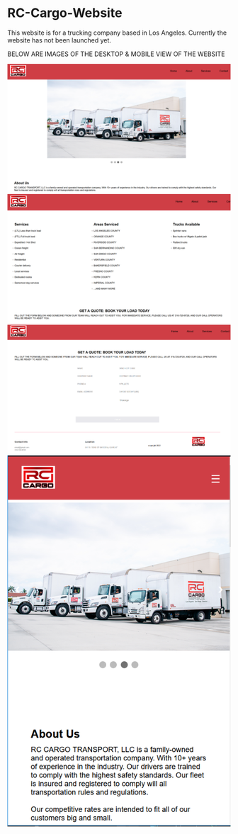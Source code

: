 # RC-Cargo-Website
This website is for a trucking company based in Los Angeles. Currently the website has not been launched yet.

BELOW ARE IMAGES OF THE DESKTOP & MOBILE VIEW OF THE WEBSITE

![](ScreenShots/TopRC.PNG)
![](ScreenShots/About.PNG)
![](ScreenShots/Form.PNG)
![](ScreenShots/MobileView01.PNG)
